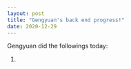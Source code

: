 ```yaml
---
layout: post
title: "Gengyuan's back end progress!"
date: 2020-12-29
---
```


Gengyuan did the followings today:

1)